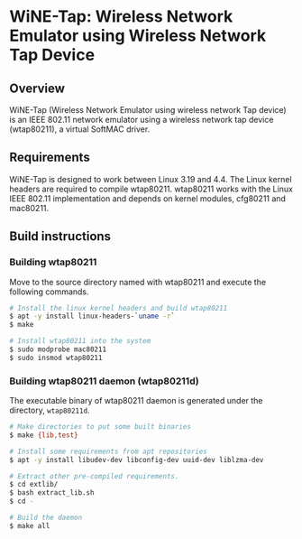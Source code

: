 # WiNE-Tap: Wireless Network Emulator using Wireless Network Tap Device

## Overview

WiNE-Tap (Wireless Network Emulator using wireless network Tap device) is an IEEE 802.11 network emulator using a wireless network tap device (wtap80211), a virtual SoftMAC driver.

## Requirements

WiNE-Tap is designed to work between Linux 3.19 and 4.4. The Linux kernel headers are required to compile wtap80211. wtap80211 works with the Linux IEEE 802.11 implementation and depends on kernel modules, cfg80211 and mac80211.

## Build instructions

### Building wtap80211

Move to the source directory named with wtap80211 and execute the following commands.

```bash
# Install the linux kernel headers and build wtap80211
$ apt -y install linux-headers-`uname -r`
$ make

# Install wtap80211 into the system
$ sudo modprobe mac80211
$ sudo insmod wtap80211
```

### Building wtap80211 daemon (wtap80211d)

The executable binary of wtap80211 daemon is generated under the directory, `wtap80211d`.

```bash
# Make directories to put some built binaries
$ make {lib,test}

# Install some requirements from apt repositories
$ apt -y install libudev-dev libconfig-dev uuid-dev liblzma-dev

# Extract other pre-compiled requirements.
$ cd extlib/
$ bash extract_lib.sh
$ cd -

# Build the daemon
$ make all
```
